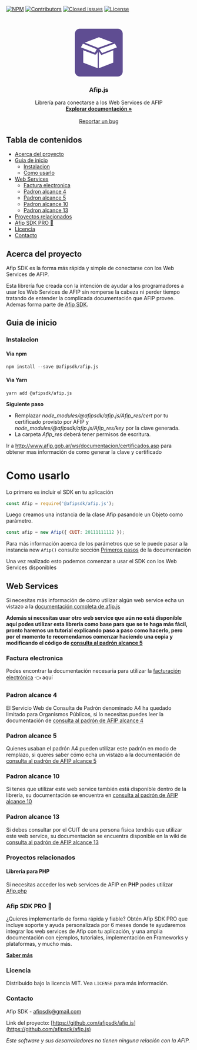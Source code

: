 <!-- PROJECT SHIELDS -->
[![NPM][npm-shield]](https://www.npmjs.com/package/@afipsdk/afip.js)
[![Contributors][contributors-shield]](https://github.com/afipsdk/afip.js/graphs/contributors)
[![Closed issues][issues-shield]](https://github.com/afipsdk/afip.js/issues)
[![License][license-shield]](https://github.com/afipsdk/afip.js/blob/master/LICENSE)

<!-- PROJECT LOGO -->
<br />
<p align="center">
  <a href="https://github.com/afipsdk/afip.js">
    <img src="https://github.com/afipsdk/afipsdk.github.io/blob/master/images/logo-colored.png" alt="Afip.js" width="130" height="130">
  </a>

  <h3 align="center">Afip.js</h3>

  <p align="center">
    Librería para conectarse a los Web Services de AFIP
    <br />
    <a href="https://github.com/afipsdk/afip.js/wiki"><strong>Explorar documentación »</strong></a>
    <br />
    <br />
    <a href="https://github.com/afipsdk/afip.js/issues">Reportar un bug</a>
  </p>
</p>

<!-- TABLE OF CONTENTS -->
## Tabla de contenidos

* [Acerca del proyecto](#acerca-del-proyecto)
* [Guia de inicio](#guia-de-inicio)
  * [Instalacion](#instalacion)
  * [Como usarlo](#como-usarlo)
* [Web Services](#web-services)
  * [Factura electronica](#factura-electronica)
  * [Padron alcance 4](#padron-alcance-4)
  * [Padron alcance 5](#padron-alcance-5)
  * [Padron alcance 10](#padron-alcance-10)
  * [Padron alcance 13](#padron-alcance-13)
* [Proyectos relacionados](#proyectos-relacionados)
* [Afip SDK PRO 🚀](#afip-sdk-pro-)
* [Licencia](#licencia)
* [Contacto](#contacto)



<!-- ABOUT THE PROJECT -->
## Acerca del proyecto
Afip SDK es la forma más rápida y simple de conectarse con los Web Services de AFIP.

Esta librería fue creada con la intención de ayudar a los programadores a usar los Web Services de AFIP sin romperse la cabeza ni perder tiempo tratando de entender la complicada documentación que AFIP provee. Ademas forma parte de [Afip SDK](https://afipsdk.com/).


<!-- START GUIDE -->
## Guia de inicio

### Instalacion
#### Via npm

```
npm install --save @afipsdk/afip.js
```

#### Via Yarn

```
yarn add @afipsdk/afip.js
```

**Siguiente paso** 
* Remplazar *node_modules/@afipsdk/afip.js/Afip_res/cert* por tu certificado provisto por AFIP y *node_modules/@afipsdk/afip.js/Afip_res/key* por la clave generada. 
* La carpeta *Afip_res* deberá tener permisos de escritura.

Ir a http://www.afip.gob.ar/ws/documentacion/certificados.asp para obtener mas información de como generar la clave y certificado

# Como usarlo

Lo primero es incluir el SDK en tu aplicación
````js
const Afip = require('@afipsdk/afip.js');
````

Luego creamos una instancia de la clase Afip pasandole un Objeto como parámetro.
````js
const afip = new Afip({ CUIT: 20111111112 });
````


Para más información acerca de los parámetros que se le puede pasar a la instancia new `Afip()` consulte sección [Primeros pasos](https://github.com/afipsdk/afip.js/wiki/Primeros-pasos#como-usarlo) de la documentación

Una vez realizado esto podemos comenzar a usar el SDK con los Web Services disponibles


<!-- WEB SERVICES -->
## Web Services

Si necesitas más información de cómo utilizar algún web service echa un vistazo a la [documentación completa de afip.js](https://github.com/afipsdk/afip.js/wiki)

**Además si necesitas usar otro web service que aún no está disponible aquí podes utilizar esta librería como base para que se te haga más fácil, pronto haremos un tutorial explicando paso a paso como hacerlo, pero por el momento te recomendamos comenzar haciendo una copia y modificando el código de [consulta al padrón alcance 5](https://github.com/afipsdk/afip.js/blob/master/src/Class/RegisterScopeFive.js)**

### Factura electronica
Podes encontrar la documentación necesaria para utilizar la [facturación electrónica](https://github.com/afipsdk/afip.js/wiki/Facturaci%C3%B3n-Electr%C3%B3nica) 👈 aquí

### Padron alcance 4
El Servicio Web de Consulta de Padrón denominado A4 ha quedado limitado para Organismos Públicos, si lo necesitas puedes leer la documentación de [consulta al padrón de AFIP alcance 4](https://github.com/afipsdk/afip.js/wiki/Consulta-al-padron-de-AFIP-alcance-4)

### Padron alcance 5
Quienes usaban el padrón A4 pueden utilizar este padrón en modo de remplazo, si queres saber cómo echa un vistazo a la documentación de [consulta al padrón de AFIP alcance 5](https://github.com/afipsdk/afip.js/wiki/Consulta-al-padron-de-AFIP-alcance-5)

### Padron alcance 10
Si tenes que utilizar este web service también está disponible dentro de la librería, su documentación se encuentra en [consulta al padrón de AFIP alcance 10](https://github.com/afipsdk/afip.js/wiki/Consulta-al-padron-de-AFIP-alcance-10)

### Padron alcance 13
Si debes consultar por el CUIT de una persona física tendrás que utilizar este web service, su documentación se encuentra disponible en la wiki de [consulta al padrón de AFIP alcance 13](https://github.com/afipsdk/afip.js/wiki/Consulta-al-padron-de-AFIP-alcance-13)

<!-- RELATED PROJECTS-->
### Proyectos relacionados

#### Libreria para PHP
Si necesitas acceder los web services de AFIP en **PHP** podes utilizar [Afip.php](https://github.com/afipsdk/afip.php)

<!-- AFIP SDK PRO -->
### Afip SDK PRO 🚀

¿Quieres implementarlo de forma rápida y fiable? Obtén Afip SDK PRO que incluye soporte y ayuda personalizada por 6 meses donde te ayudaremos integrar los web services de Afip con tu aplicación, y una amplia documentación con ejemplos, tutoriales, implementación en Frameworks y plataformas, y mucho más.


**[Saber más](https://afipsdk.com/pro.html)**


<!-- LICENCE -->
### Licencia
Distribuido bajo la licencia MIT. Vea `LICENSE` para más información.


<!-- CONTACT -->
### Contacto
Afip SDK - afipsdk@gmail.com

Link del proyecto: [https://github.com/afipsdk/afip.js](https://github.com/afipsdk/afip.js)


_Este software y sus desarrolladores no tienen ninguna relación con la AFIP._


<!-- MARKDOWN LINKS & IMAGES -->
[npm-shield]: https://img.shields.io/npm/dw/@afipsdk/afip.js.svg
[contributors-shield]: https://img.shields.io/github/contributors/afipsdk/afip.js.svg?color=orange
[issues-shield]: https://img.shields.io/github/issues-closed-raw/afipsdk/afip.js.svg?color=blueviolet
[license-shield]: https://img.shields.io/github/license/afipsdk/afip.js.svg?color=blue
